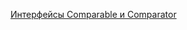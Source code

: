 [Интерфейсы Comparable и Comparator](https://docs.google.com/document/d/1zkqhZlJfYgmO9MUU1aBV_lRryp5WZib6Tou8jWXHg5k/edit?usp=share_link)
